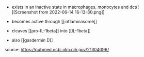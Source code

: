 - exists in an inactive state in macrophages, monocytes and dcs 
![[Screenshot from 2022-06-14 16-12-30.png]]

- becomes active through [[inflammasome]]
- cleaves [[pro-IL-1beta]] into [[IL-1beta]]
- also [[gasdermin D]]



source: https://pubmed.ncbi.nlm.nih.gov/21304099/